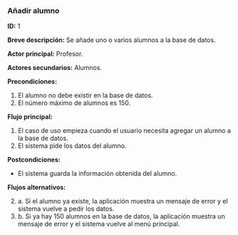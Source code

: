### Añadir alumno

**ID:** 1

**Breve descripción:** Se añade uno o varios alumnos a la base de datos.

**Actor principal:** Profesor.

**Actores secundarios:** Alumnos.

**Precondiciones:**

1. El alumno no debe existir en la base de datos.
2. El número máximo de alumnos es 150.

**Flujo principal:**

1. El caso de uso empieza cuando el usuario necesita agregar un alumno a la base de datos.
2. El sistema pide los datos del alumno.

**Postcondiciones:**

* El sistema guarda la información obtenida del alumno.

**Flujos alternativos:**

2. a. Si el alumno ya existe, la aplicación muestra un mensaje de error y el sistema vuelve a pedir los datos.
2. b. Si ya hay 150 alumnos en la base de datos, la aplicación muestra un mensaje de error y el sistema vuelve al menú principal.
